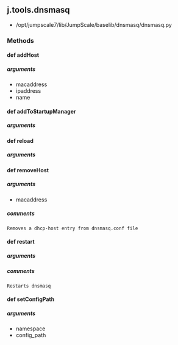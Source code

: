 ## j.tools.dnsmasq

- /opt/jumpscale7/lib/JumpScale/baselib/dnsmasq/dnsmasq.py

### Methods

#### def addHost 
##### arguments

- macaddress
- ipaddress
- name
#### def addToStartupManager 
##### arguments

#### def reload 
##### arguments

#### def removeHost 
##### arguments

- macaddress

##### comments

```
Removes a dhcp-host entry from dnsmasq.conf file

```

#### def restart 
##### arguments

##### comments

```
Restarts dnsmasq

```

#### def setConfigPath 
##### arguments

- namespace
- config_path
